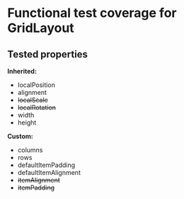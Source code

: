 # Functional test coverage for GridLayout
## Tested properties

**Inherited:**
- localPosition
- alignment
- ~~localScale~~
- ~~localRotation~~
- width
- height

**Custom:**
- columns
- rows
- defaultItemPadding
- defaultItemAlignment
- ~~itemAlignment~~
- ~~itemPadding~~
